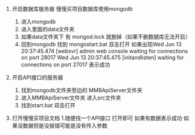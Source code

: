 1. 开启数据库服务器 慢慢买项目数据库使用mongodb 
    1. 进入mongodb 
    2. 进入里面的data文件夹 
    3. 如果data文件夹下 有 mongod.lock  就删掉（如果不删数据库无法开启）
    4. 回到mongodb 找到 mongostart.bat 双击打开
      如果出现Wed Jun 13 20:37:45.474 [websvr] admin web console waiting for connections on port 28017
      Wed Jun 13 20:37:45.475 [initandlisten] waiting for connections on port 27017 表示成功
2. 开启API接口的服务器
     1. 找到mongodb文件夹旁边的 MMBApiServer文件夹
     2. 进入MMBApiServer文件夹 进入src文件夹
     3. 找到start.bat  双击打开

3. 打开慢慢买项目文档 
  1.随便找一个API接口 打开即可 如果有数据表示成功 如果没数据但是没报错可能是没有传入参数
